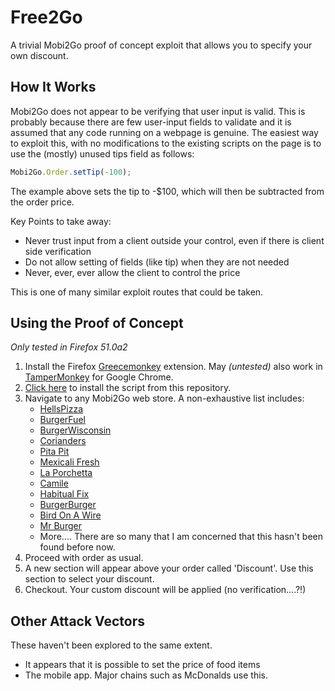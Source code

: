 # Free2Go
A trivial Mobi2Go proof of concept exploit that allows you to specify your own discount.

## How It Works
Mobi2Go does not appear to be verifying that user input is valid. This is probably because there are few user-input fields to validate and it is assumed that any code running on a webpage is genuine.
The easiest way to exploit this, with no modifications to the existing scripts on the page is to use the (mostly) unused tips field as follows:
```javascript
Mobi2Go.Order.setTip(-100);
```
The example above sets the tip to -$100, which will then be subtracted from the order price.

Key Points to take away:
- Never trust input from a client outside your control, even if there is client side verification
- Do not allow setting of fields (like tip) when they are not needed
- Never, ever, ever allow the client to control the price

This is one of many similar exploit routes that could be taken. 

## Using the Proof of Concept
*Only tested in Firefox 51.0a2*

1. Install the Firefox [Greecemonkey](https://addons.mozilla.org/en-US/firefox/addon/greasemonkey/) extension. May *(untested)* also work in [TamperMonkey](https://tampermonkey.net/) for Google Chrome.
2. [Click here](../../raw/master/free2go.user.js) to install the script from this repository.
3. Navigate to any Mobi2Go web store. A non-exhaustive list includes:
    - [HellsPizza](https://hellpizza.com/nz/order/)
    - [BurgerFuel](https://www.burgerfuel.com/nz/order)
    - [BurgerWisconsin](https://www.burgerwisconsin.co.nz/order-online/index.html)
    - [Corianders](http://corianders.co.nz/order)
    - [Pita Pit](https://www.pitapit.co.nz/menu)
    - [Mexicali Fresh](http://www.mexicalifresh.co.nz/order-online/)
    - [La Porchetta](http://www.laporchetta.co.nz/order_online)
    - [Camile](https://www.camile.ie/order-online/)
    - [Habitual Fix](http://www.habitualfix.co.nz/order)
    - [BurgerBurger](http://burgerburger.co.nz/order/)
    - [Bird On A Wire](http://order.birdonawire.co.nz/)
    - [Mr Burger](https://mrburger.com.au/)
    - More.... There are so many that I am concerned that this hasn't been found before now.
4. Proceed with order as usual.
5. A new section will appear above your order called 'Discount'. Use this section to select your discount.
6. Checkout. Your custom discount will be applied (no verification....?!)

## Other Attack Vectors
These haven't been explored to the same extent.

- It appears that it is possible to set the price of food items
- The mobile app. Major chains such as McDonalds use this.


